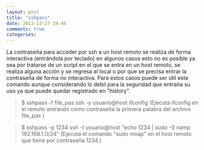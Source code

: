 ```yaml
---
layout: post
title: "sshpass"
date: 2013-12-27 19:44
comments: true
categories: 
---
```

La contraseña para acceder por ssh a un host remoto se realiza de forma interactiva (entrándola por teclado) en algunos casos esto no es posible ya sea por tratarse de un script en el que se entra en un host remoto, se realiza alguna acción y se regresa al local o por que se precisa entrar la contraseña de forma no interactiva. Para estos casos puede ser útil este comando aunque considerando lo debil para la seguridad que entraña su uso ya que puede quedar registrado en "history". 

>$ sshpass -f file_pas ssh -y usuario@host ifconfig (Ejecuta ifconfig en el remoto entrando como contraseña la primera palabra del archivo file_pas ) 

>$ sshpass -p 1234 ssh -t usuario@host "echo 1234 | sudo -S namp 192.168.1.0/24" (Ejecuta el comando "sudo nmap" en el host remoto que tiene por contraseña 1234.)

